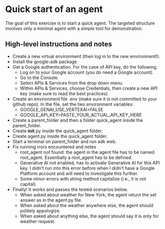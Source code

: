 # Quick start of an agent

The goal of this exercise is to start a quick agent. The targeted structure involves only a minimal agent with a simple tool for demonstration.

## High-level instructions and notes
- Create a new virtual environment (then log in to the new environment!).
- Install the google-adk package.
- Get a Google authentication. For the case of API key, do the following.
    - Log on to your Google account (you do need a Google account).
    - Go to the Console.
    - Select APIs & Services from the drop down menu.
    - Within APIs & Services, choose Credentials, then create a new API key (make sure to read the best practices).
- Create an environment file .env (make sure it is not committed to your github repo). In the file, set the two environment variables:
    - GOOGLE_GENAI_USE_VERTEXAI=FALSE
    - GOOGLE_API_KEY=PASTE_YOUR_ACTUAL_API_KEY_HERE
- Create a parent_folder and then a folder quick_agent inside the parent_folder. 
- Create __init__.py inside the quick_agent folder.
- Create agent.py inside the quick_agent folder.
- Start a terminal on parent_folder and run adk web.
- Fix running rrors encountered and notes
    - root_agent not found: the agent in the agent file has to be named root_agent. Essentially a root_agent has to be defined.
    - Generative AI not enabled, has to activate Generative AI for this API key. I didn't run into this error before when I didn't have a Google Platform account and will need to investigate this further.
    - Some minor errors with string method capitalize (i.e., it is not capital).
- Finally! It works and passes the tested scenarios below.
    - When asked about weather for New York, the agent return the set answer as in the agent.py file. 
    - When asked about the weather anywhere else, the agent should politely appologize. 
    - When asked about anything else, the agent should say it is only for weather request.